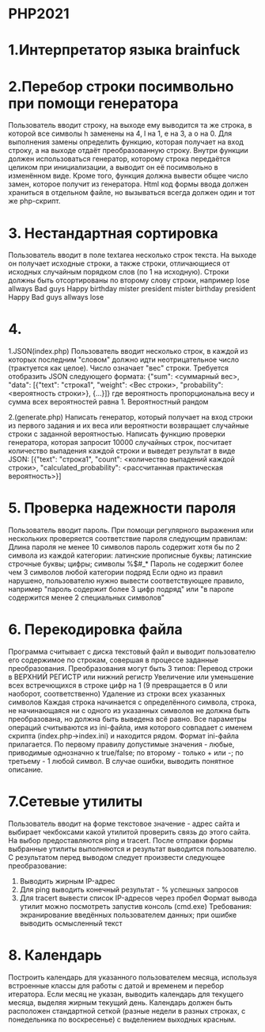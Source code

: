 # PHP2021
# 1.Интерпретатор языка brainfuck

# 2.Перебор строки посимвольно при помощи генератора
Пользователь вводит строку, на выходе ему выводится та же строка, в которой все символы h заменены на 4, l на 1, e на 3, а o на 0.
Для выполнения замены определить функцию, которая получает на вход строку, а на выходе отдаёт преобразованную строку. Внутри функции должен использоваться генератор, которому строка передаётся целиком при инициализации, а выводит он её посимвольно в изменённом виде. Кроме того, функция должна вывести общее число замен, которое получит из генератора.
Html код формы ввода должен храниться в отдельном файле, но вызываться всегда должен один и тот же php-скрипт.

# 3. Нестандартная сортировка
Пользователь вводит в поле textarea несколько строк текста. На выходе он получает исходные строки, а также строки, отличающиеся от исходных случайным порядком слов (по 1 на исходную). Строки должны быть отсортированы по второму слову строки, например
lose allways Bad guys
Happy birthday mister president
mister birthday president Happy
Bad guys allways lose

# 4.
1.JSON(index.php)
Пользователь вводит несколько строк, в каждой из которых последним "словом" должно идти неотрицательное число (трактуется как целое). Число означает "вес" строки. Требуется отобразить JSON следующего формата:
{"sum": <суммарный вес>, "data": [{"text": "строка1", "weight": <Вес строки>, "probability": <вероятность строки>}, {...}]}
где вероятность пропорциональна весу и сумма всех вероятностей равна 1.
Вероятностный рандом

2.(generate.php)
Написать генератор, который получает на вход строки из первого задания и их веса или вероятности возвращает случайные строки с заданной вероятностью. Написать функцию проверки генератора, которая запросит 10000 случайных строк, посчитает количество выпадения каждой строки и выведет результат в виде JSON:
[{"text": "строка1", "count": <количество выпадений каждой строки>, "calculated_probability": <рассчитанная практическая вероятность>}]  


# 5. Проверка надежности пароля
Пользователь вводит пароль. При помощи регулярного выражения или нескольких проверяется соответствие пароля следующим правилам:
Длина пароля не менее 10 символов
пароль содержит хотя бы по 2 символа из каждой категории: латинские прописные буквы; латинские строчные буквы; цифры; символы %$#_*
Пароль не содержит более чем 3 символов любой категории подряд
Если одно из правил нарушено, пользователю нужно вывести соответствующее правило, например "пароль содержит более 3 цифр подряд" или "в пароле содержится менее 2 специальных символов" 

# 6. Перекодировка файла
Программа считывает с диска текстовый файл и выводит пользователю его содержимое по строкам, совершая в процессе заданные преобразования. Преобразования могут быть 3 типов: 
Перевод строки в ВЕРХНИЙ РЕГИСТР или нижний регистр
Увеличение или уменьшение всех встречющихся в строке цифр на 1 (9 превращается в 0 или наоборот, соответственно)
Удаление из строки всех указанных символов
Каждая строка начинается с определённого символа, строка, не начинающаяся ни с одного из указанных символов не должна быть преобразована, но должна быть выведена всё равно. Все параметры операций считываются из ini-файла, имя которого совпадает с именем скрипта (index.php->index.ini) и находится рядом.
Формат ini-файла прилагается. По первому правилу допустимые значения - любые, приводимые однозначно к true/false; по второму - только + или -; по третьему - 1 любой символ. В случае ошибки, выводить понятное описание.

# 7.Сетевые утилиты
Пользователь вводит на форме текстовое значение - адрес сайта и выбирает чекбоксами какой утилитой проверить связь до этого сайта. На выбор предоставляются ping и tracert. После отправки формы выбранные утилиты выполняются и результат выводится пользователю. С результатом перед выводом следует произвести следующее преобразование:
1. Выводить жирным IP-адрес
2. Для ping выводить конечный результат - % успешных запросов
3. Для tracert вывести список IP-адресов  через пробел
Формат вывода утилит можно посмотреть запустив консоль (cmd.exe)
Требования: экранирование введённых пользователем данных; при ошибке выводить осмысленный текст

# 8. Календарь
Построить календарь для указанного пользователем месяца, используя встроенные классы для работы с датой и временем и перебор итератора. Если месяц не указан, выводить календарь для текущего месяца, выделяя жирным текущий день. Календарь должен быть расположен стандартной сеткой (разные недели в разных строках, с понедельника по воскресенье) с выделением выходных красным.


